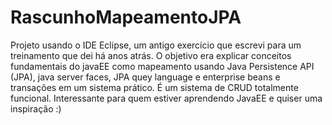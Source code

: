 # RascunhoMapeamentoJPA
Projeto usando o IDE Eclipse, um antigo exercício que escrevi para um treinamento que dei há anos atrás.
O objetivo era explicar conceitos fundamentais do javaEE como mapeamento usando Java Persistence API (JPA), java
server faces, JPA quey language e enterprise beans e transações em um sistema prático. É um sistema de CRUD totalmente funcional.
Interessante para quem estiver aprendendo JavaEE e quiser uma inspiração :)
